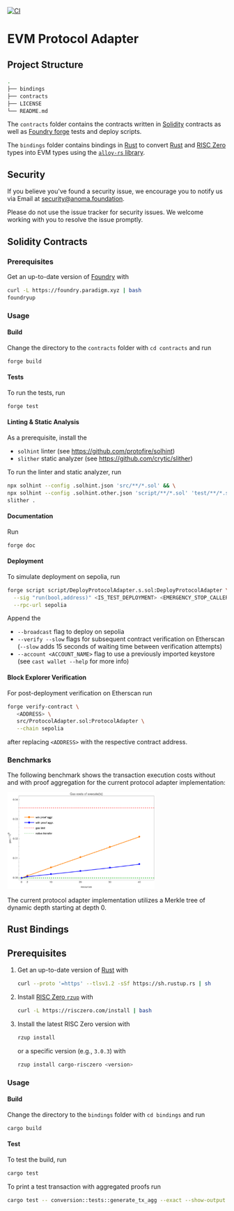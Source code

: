 [![CI](https://github.com/anoma/evm-protocol-adapter/actions/workflows/ci.yml/badge.svg)](https://github.com/anoma/evm-protocol-adapter/actions/workflows/ci.yml)

# EVM Protocol Adapter

## Project Structure

```sh
.
├── bindings
├── contracts
├── LICENSE
└── README.md
```

The `contracts` folder contains the contracts written in [Solidity](https://soliditylang.org/) contracts as well
as [Foundry forge](https://book.getfoundry.sh/forge/) tests and deploy scripts.

The `bindings` folder contains bindings in [Rust](https://www.rust-lang.org/) to
convert [Rust](https://www.rust-lang.org/) and [RISC Zero](https://risczero.com/) types into EVM types using the [
`alloy-rs` library](https://github.com/alloy-rs).

## Security

If you believe you've found a security issue, we encourage you to notify us via Email at [security@anoma.foundation](mailto:security@anoma.foundation).

Please do not use the issue tracker for security issues. We welcome working with you to resolve the issue promptly.

## Solidity Contracts

### Prerequisites

Get an up-to-date version of [Foundry](https://github.com/foundry-rs/foundry) with

```sh
curl -L https://foundry.paradigm.xyz | bash
foundryup
```

### Usage

#### Build

Change the directory to the `contracts` folder with `cd contracts` and run

```sh
forge build
```

#### Tests

To run the tests, run

```sh
forge test
```

#### Linting & Static Analysis

As a prerequisite, install the

- `solhint` linter (see https://github.com/protofire/solhint)
- `slither` static analyzer (see https://github.com/crytic/slither)

To run the linter and static analyzer, run

```sh
npx solhint --config .solhint.json 'src/**/*.sol' && \
npx solhint --config .solhint.other.json 'script/**/*.sol' 'test/**/*.sol' && \
slither .
```

#### Documentation

Run

```sh
forge doc
```

#### Deployment

To simulate deployment on sepolia, run

```sh
forge script script/DeployProtocolAdapter.s.sol:DeployProtocolAdapter \
  --sig "run(bool,address)" <IS_TEST_DEPLOYMENT> <EMERGENCY_STOP_CALLER> \
  --rpc-url sepolia
```

Append the

- `--broadcast` flag to deploy on sepolia
- `--verify --slow` flags for subsequent contract verification on Etherscan (`--slow` adds 15 seconds of waiting time between verification attempts)
- `--account <ACCOUNT_NAME>` flag to use a previously imported keystore (see
  `cast wallet --help` for more info)

#### Block Explorer Verification

For post-deployment verification on Etherscan run

```sh
forge verify-contract \
   <ADDRESS> \
   src/ProtocolAdapter.sol:ProtocolAdapter \
   --chain sepolia
```

after replacing `<ADDRESS>` with the respective contract address.

### Benchmarks

The following benchmark shows the transaction execution costs without and with proof aggregation for the current protocol adapter implementation:

<img src=".assets/Benchmark.png" width=67% alt="Protocol adapter benchmark.">

The current protocol adapter implementation utilizes a Merkle tree of dynamic depth starting at depth 0.

## Rust Bindings

## Prerequisites

1. Get an up-to-date version of [Rust](https://www.rust-lang.org/) with

   ```sh
   curl --proto '=https' --tlsv1.2 -sSf https://sh.rustup.rs | sh
   ```

2. Install [RISC Zero `rzup`](https://github.com/risc0/risc0) with

   ```sh
   curl -L https://risczero.com/install | bash
   ```

3. Install the latest RISC Zero version with

   ```sh
   rzup install
   ```

   or a specific version (e.g., `3.0.3`) with

   ```sh
   rzup install cargo-risczero <version>
   ```

### Usage

#### Build

Change the directory to the `bindings` folder with `cd bindings` and run

```sh
cargo build
```

#### Test

To test the build, run

```sh
cargo test
```

To print a test transaction with aggregated proofs run

```sh
cargo test -- conversion::tests::generate_tx_agg --exact --show-output --ignored
```
